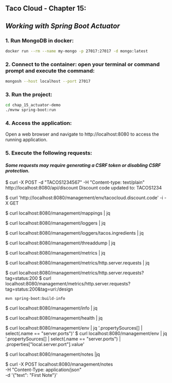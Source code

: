 ## Taco Cloud - Chapter 15: 
## *Working with Spring Boot Actuator*

### 1. Run MongoDB in docker:
```bash
docker run --rm --name my-mongo -p 27017:27017 -d mongo:latest
```
### 2. Connect to the container: open your terminal or command prompt and execute the command:
```bash
mongosh --host localhost --port 27017
```

### 3. Run the project:
```bash
cd chap_15_actuator-demo
./mvnw spring-boot:run
```

### 4. Access the application:
Open a web browser and navigate to http://localhost:8080 to access the running application.

### 5. Execute the following requests:
#### *Some requests may require generating a CSRF token or disabling CSRF protection.*

$ curl -X POST -d "TACOS1234567" -H "Content-type: text/plain" http://localhost:8080/api/discount
Discount code updated to: TACOS1234


$ curl 'http://localhost:8080/management/env/tacocloud.discount.code' -i -X GET

$ curl localhost:8080/management/mappings | jq

$ curl localhost:8080/management/loggers  | jq

$ curl localhost:8080/management/loggers/tacos.ingredients  | jq

$ curl localhost:8080/management/threaddump  | jq

$ curl localhost:8080/management/metrics  | jq

$ curl localhost:8080/management/metrics/http.server.requests | jq

$ curl localhost:8080/management/metrics/http.server.requests?  tag=status:200
$ curl localhost:8080/management/metrics/http.server.requests?  tag=status:200&tag=uri:/design

```bash
mvn spring-boot:build-info
```
$ curl localhost:8080/management/info | jq

$ curl localhost:8080/management/health | jq

$ curl localhost:8080/management/env | jq '.propertySources[] | select(.name == "server.ports")'
$ curl localhost:8080/management/env | jq '.propertySources[] | select(.name == "server.ports") | .properties["local.server.port"].value'


$ curl localhost:8080/management/notes |jq

$ curl -X POST localhost:8080/management/notes \
-H "Content-Type: application/json" \
-d '{"text": "First Note"}'
